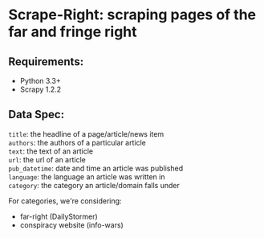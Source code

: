 # Scrape-Right: scraping pages of the far and fringe right

## Requirements:
- Python 3.3+
- Scrapy 1.2.2

## Data Spec:

`title`: the headline of a page/article/news item  
`authors`: the authors of a particular article  
`text`: the text of an article  
`url`: the url of an article  
`pub_datetime`: date and time an article was published  
`language`: the language an article was written in  
`category`: the category an article/domain falls under  

For categories, we're considering:
- far-right (DailyStormer)  
- conspiracy website (info-wars)  